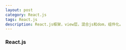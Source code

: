 ```yaml
---
layout: post
category: React.js
tags: React.js
description: React.js框架，view层，混合js和dom，组件化。
---
```



### React.js
	
   [React.js]: http://zhuanlan.zhihu.com/FrontendMagazine/19896745


[jekyll]: http://jekyllrb.com/ "Jekyll 官方文档"
[emacs-jekyll]: https://github.com/diasjorge/jekyll.el "Emacs Jekyll 插件"
[emacs-jekyll-better]: https://github.com/tangjiujun/emacs.d/blob/master/custom-util/jekyll.el "修改后的 Emacs Jekyll 插件"
